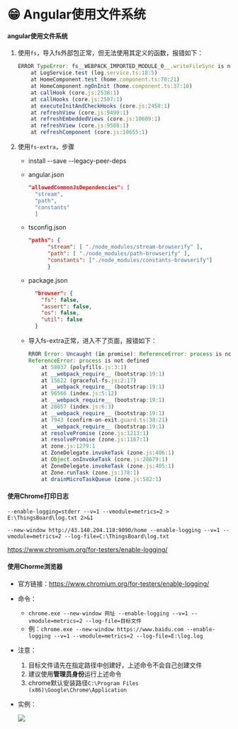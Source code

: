 # 😁 Angular使用文件系统

#### angular使用文件系统

1.  使用`fs`，导入fs外部包正常，但无法使用其定义的函数，报错如下：

    ```javascript
    ERROR TypeError: fs__WEBPACK_IMPORTED_MODULE_0__.writeFileSync is not a function
        at LogService.test (log.service.ts:18:5)
        at HomeComponent.test (home.component.ts:70:21)
        at HomeComponent.ngOnInit (home.component.ts:37:10)
        at callHook (core.js:2538:1)
        at callHooks (core.js:2507:1)
        at executeInitAndCheckHooks (core.js:2458:1)
        at refreshView (core.js:9499:1)
        at refreshEmbeddedViews (core.js:10609:1)
        at refreshView (core.js:9508:1)
        at refreshComponent (core.js:10655:1)
    ```
2. 使用`fs-extra`，步骤
   * install --save --legacy-peer-deps
   *   angular.json

       ```json
       "allowedCommonJsDependencies": [
         "stream",
         "path",
         "constants"
         ]
       ```
   *   tsconfig.json

       ```json
       "paths": {
             "stream": [ "./node_modules/stream-browserify" ],
             "path": [ "./node_modules/path-browserify" ],
             "constants": ["./node_modules/constants-browserify"]
             }
       ```
   *   package.json

       ```json
         "browser": {
           "fs": false,
           "assert": false,
           "os": false,
           "util": false
         }
       ```
   *   导入fs-extra正常，进入不了页面，报错如下：

       ```javascript
       RROR Error: Uncaught (in promise): ReferenceError: process is not defined
       ReferenceError: process is not defined
           at 58937 (polyfills.js:3:1)
           at __webpack_require__ (bootstrap:19:1)
           at 15622 (graceful-fs.js:2:17)
           at __webpack_require__ (bootstrap:19:1)
           at 96566 (index.js:5:12)
           at __webpack_require__ (bootstrap:19:1)
           at 28857 (index.js:6:3)
           at __webpack_require__ (bootstrap:19:1)
           at 7943 (confirm-on-exit.guard.ts:38:21)
           at __webpack_require__ (bootstrap:19:1)
           at resolvePromise (zone.js:1213:1)
           at resolvePromise (zone.js:1167:1)
           at zone.js:1279:1
           at ZoneDelegate.invokeTask (zone.js:406:1)
           at Object.onInvokeTask (core.js:28679:1)
           at ZoneDelegate.invokeTask (zone.js:405:1)
           at Zone.runTask (zone.js:178:1)
           at drainMicroTaskQueue (zone.js:582:1)
       ```

#### 使用Chrome打印日志

`--enable-logging=stderr --v=1 --vmodule=metrics=2 > E:\ThingsBoard\log.txt 2>&1`

`--new-window http://43.140.204.118:9090/home --enable-logging --v=1 --vmodule=metrics=2 --log-file=C:\ThingsBoard\log.txt`

https://www.chromium.org/for-testers/enable-logging/

#### 使用Chorme浏览器

* 官方链接：https://www.chromium.org/for-testers/enable-logging/
* 命令：
  * `chrome.exe --new-window 网址 --enable-logging --v=1 --vmodule=metrics=2 --log-file=目标文件`
  * 例：`chrome.exe --new-window https://www.baidu.com --enable-logging --v=1 --vmodule=metrics=2 --log-file=E:\log.log`
* 注意：
  1. 目标文件请先在指定路径中创建好，上述命令不会自己创建文件
  2. 建议使用**管理员身份**运行上述命令
  3. chrome默认安装路径`C:\Program Files (x86)\Google\Chrome\Application`
*   实例：

    ![](E:%5CAngular%5Clearning%5C%E5%9B%BE%E7%89%87.png)
